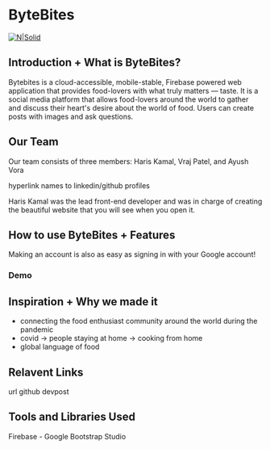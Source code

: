 # ByteBites

[![N|Solid](https://i.imgur.com/geOvXho.png)](temp)

## Introduction + What is ByteBites?
Bytebites is a cloud-accessible, mobile-stable, Firebase powered web application that provides food-lovers with what truly matters — taste.
It is a social media platform that allows food-lovers around the world to gather and discuss their heart's desire about the world of food. Users can create posts with images and ask questions.

## Our Team
Our team consists of three members: Haris Kamal, Vraj Patel, and Ayush Vora

hyperlink names to linkedin/github profiles

Haris Kamal was the lead front-end developer and was in charge of creating the beautiful website that you will see when you open it.


## How to use ByteBites + Features
Making an account is also as easy as signing in with your Google account! 
### Demo

## Inspiration + Why we made it
- connecting the food enthusiast community around the world during the pandemic
- covid -> people staying at home -> cooking from home
- global language of food


## Relavent Links
url
github
devpost

## Tools and Libraries Used

Firebase - Google
Bootstrap Studio

